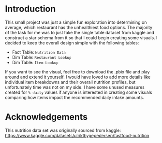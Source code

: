 # Introduction

This small project was just a simple fun exploration into determining on average, which restaurant has the unhealthiest food options. 
The majority of the task for me was to just take the single table dataset from kaggle and construct a star schema from it so that I could begin creating some visuals. I decided to keep the overall design simple with the following tables:
* Fact Table: `Nutrition Data`
* Dim Table: `Restaurant Lookup`
* Dim Table: `Item Lookup`

If you want to see the visual, feel free to download the .pbix file and play around and extend it yourself. I would have loved to add more details like individual item breakdowns and their overall nutrition profiles, but unfortunately time was not on my side. I have some unused measures created for `% daily` values if anyone is interested in creating some visuals comparing how items impact the recommended daily intake amounts.

# Acknowledgements
This nutrition data set was originally sourced from kaggle: https://www.kaggle.com/datasets/ulrikthygepedersen/fastfood-nutrition
